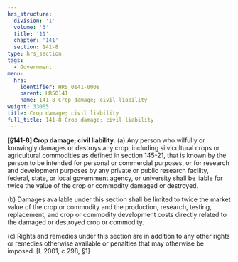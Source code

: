 ```yaml
---
hrs_structure:
  division: '1'
  volume: '3'
  title: '11'
  chapter: '141'
  section: 141-8
type: hrs_section
tags:
  - Government
menu:
  hrs:
    identifier: HRS_0141-0008
    parent: HRS0141
    name: 141-8 Crop damage; civil liability
weight: 33065
title: Crop damage; civil liability
full_title: 141-8 Crop damage; civil liability
---
```

**[§141-8] Crop damage; civil liability.** (a) Any person who wilfully or knowingly damages or destroys any crop, including silvicultural crops or agricultural commodities as defined in section 145-21, that is known by the person to be intended for personal or commercial purposes, or for research and development purposes by any private or public research facility, federal, state, or local government agency, or university shall be liable for twice the value of the crop or commodity damaged or destroyed.

(b) Damages available under this section shall be limited to twice the market value of the crop or commodity and the production, research, testing, replacement, and crop or commodity development costs directly related to the damaged or destroyed crop or commodity.

(c) Rights and remedies under this section are in addition to any other rights or remedies otherwise available or penalties that may otherwise be imposed. [L 2001, c 298, §1]